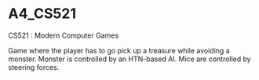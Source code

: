 # A4_CS521
CS521 : Modern Computer Games

Game where the player has to go pick up a treasure while avoiding a monster.
Monster is controlled by an HTN-based AI. Mice are controlled by steering forces.
